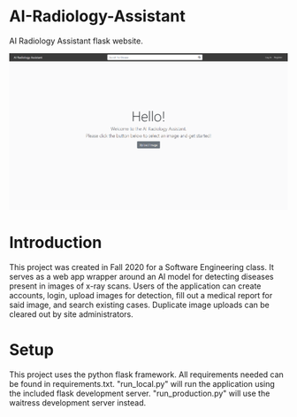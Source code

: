 # AI-Radiology-Assistant
AI Radiology Assistant flask website.

![Preview Image](screenshots/home.png "Preview")

# Introduction
This project was created in Fall 2020 for a Software Engineering class. It serves as a web app wrapper around an AI model for detecting diseases present in images of x-ray scans. Users of the application can create accounts, login, upload images for detection, fill out a medical report for said image, and search existing cases. Duplicate image uploads can be cleared out by site administrators.

# Setup
This project uses the python flask framework. All requirements needed can be found in requirements.txt. "run_local.py" will run the application using the included flask development server. "run_production.py" will use the waitress development server instead.

